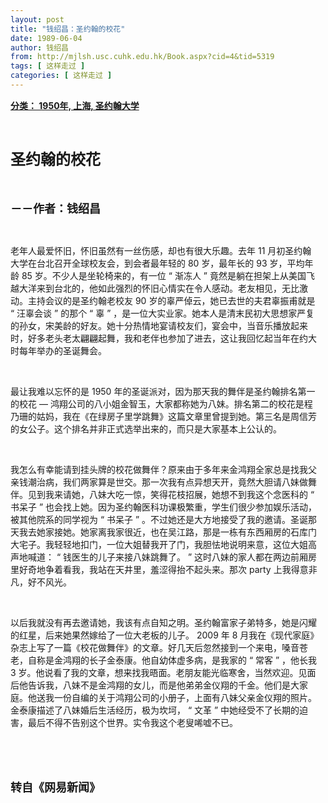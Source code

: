 ```yaml
---
layout: post
title: "钱绍昌：圣约翰的校花"
date: 1989-06-04
author: 钱绍昌
from: http://mjlsh.usc.cuhk.edu.hk/Book.aspx?cid=4&tid=5319
tags: [ 这样走过 ]
categories: [ 这样走过 ]
---
```


<div style="margin: 15px 10px 10px 0px;">
 <div>
  <span id="ctl00_ContentPlaceHolder1_chapter1_SubjectLabel" style="font-weight:bold;text-decoration:underline;">
   分类： 1950年, 上海, 圣约翰大学
  </span>
 </div>
 <p class="p1">
  <b>
   <font size="5">
    <span class="s1">
    </span>
    <br/>
   </font>
  </b>
 </p>
 <p class="p2">
  <span class="s1">
   <b>
    <font size="5">
     圣约翰的校花
    </font>
   </b>
  </span>
 </p>
 <p class="p2">
  <span class="s1">
   <b>
    <font size="4">
     <br/>
    </font>
   </b>
  </span>
 </p>
 <p class="p2">
  <span class="s1">
   <b>
    <font size="4">
     －－作者：钱绍昌
    </font>
   </b>
  </span>
 </p>
 <p class="p1">
  <span class="s1">
  </span>
  <br/>
 </p>
 <p class="p2">
  <span class="s1">
   老年人最爱怀旧，怀旧虽然有一丝伤感，却也有很大乐趣。去年
  </span>
  <span class="s2">
   11
  </span>
  <span class="s1">
   月初圣约翰大学在台北召开全球校友会，到会者最年轻的
  </span>
  <span class="s2">
   80
  </span>
  <span class="s1">
   岁，最年长的
  </span>
  <span class="s2">
   93
  </span>
  <span class="s1">
   岁，平均年龄
  </span>
  <span class="s2">
   85
  </span>
  <span class="s1">
   岁。不少人是坐轮椅来的，有一位
  </span>
  <span class="s2">
   “
  </span>
  <span class="s1">
   渐冻人
  </span>
  <span class="s2">
   ”
  </span>
  <span class="s1">
   竟然是躺在担架上从美国飞越大洋来到台北的，他如此强烈的怀旧心情实在令人感动。老友相见，无比激动。主持会议的是圣约翰老校友
  </span>
  <span class="s2">
   90
  </span>
  <span class="s1">
   岁的辜严倬云，她已去世的夫君辜振甫就是
  </span>
  <span class="s2">
   “
  </span>
  <span class="s1">
   汪辜会谈
  </span>
  <span class="s2">
   ”
  </span>
  <span class="s1">
   的那个
  </span>
  <span class="s2">
   “
  </span>
  <span class="s1">
   辜
  </span>
  <span class="s2">
   ”
  </span>
  <span class="s1">
   ，是一位大实业家。她本人是清末民初大思想家严复的孙女，宋美龄的好友。她十分热情地宴请校友们，宴会中，当音乐播放起来时，好多老头老太翩翩起舞，我和老伴也参加了进去，这让我回忆起当年在约大时每年举办的圣诞舞会。
  </span>
 </p>
 <p class="p1">
  <span class="s1">
  </span>
  <br/>
 </p>
 <p class="p2">
  <span class="s1">
   最让我难以忘怀的是
  </span>
  <span class="s2">
   1950
  </span>
  <span class="s1">
   年的圣诞派对，因为那天我的舞伴是圣约翰排名第一的校花
  </span>
  <span class="s2">
   —
  </span>
  <span class="s1">
   鸿翔公司的八小姐金智玉，大家都称她为八妹。排名第二的校花是程乃珊的姑妈，我在《在绿房子里学跳舞》这篇文章里曾提到她。第三名是周信芳的女公子。这个排名并非正式选举出来的，而只是大家基本上公认的。
  </span>
 </p>
 <p class="p1">
  <span class="s1">
  </span>
  <br/>
 </p>
 <p class="p2">
  <span class="s1">
   我怎么有幸能请到挂头牌的校花做舞伴？原来由于多年来金鸿翔全家总是找我父亲钱潮治病，我们两家算是世交。那一次我有点异想天开，竟然大胆请八妹做舞伴。见到我来请她，八妹大吃一惊，笑得花枝招展，她想不到我这个念医科的
  </span>
  <span class="s2">
   “
  </span>
  <span class="s1">
   书呆子
  </span>
  <span class="s2">
   ”
  </span>
  <span class="s1">
   也会找上她。因为圣约翰医科功课极繁重，学生们很少参加娱乐活动，被其他院系的同学视为
  </span>
  <span class="s2">
   “
  </span>
  <span class="s1">
   书呆子
  </span>
  <span class="s2">
   ”
  </span>
  <span class="s1">
   。不过她还是大方地接受了我的邀请。圣诞那天我去她家接她。她家离我家很近，也在吴江路，那是一栋有东西厢房的石库门大宅子。我轻轻地扣门，一位大姐替我开了门，我胆怯地说明来意，这位大姐高声地喊道：
  </span>
  <span class="s2">
   “
  </span>
  <span class="s1">
   钱医生的儿子来接八妹跳舞了。
  </span>
  <span class="s2">
   ”
  </span>
  <span class="s1">
   这时八妹的家人都在两边前厢房里好奇地争着看我，我站在天井里，羞涩得抬不起头来。那次
  </span>
  <span class="s2">
   party
  </span>
  <span class="s1">
   上我得意非凡，好不风光。
  </span>
 </p>
 <p class="p1">
  <span class="s1">
  </span>
  <br/>
 </p>
 <p class="p2">
  <span class="s1">
   以后我就没有再去邀请她，我该有点自知之明。圣约翰富家子弟特多，她是闪耀的红星，后来她果然嫁给了一位大老板的儿子。
  </span>
  <span class="s2">
   2009
  </span>
  <span class="s1">
   年
  </span>
  <span class="s2">
   8
  </span>
  <span class="s1">
   月我在《现代家庭》杂志上写了一篇《校花做舞伴》的文章。好几天后忽然接到一个来电，嗓音苍老，自称是金鸿翔的长子金泰康。他自幼体虚多病，是我家的
  </span>
  <span class="s2">
   “
  </span>
  <span class="s1">
   常客
  </span>
  <span class="s2">
   ”
  </span>
  <span class="s1">
   ，他长我
  </span>
  <span class="s2">
   3
  </span>
  <span class="s1">
   岁。他说看了我的文章，想来找我晤面。老朋友能光临寒舍，当然欢迎。见面后他告诉我，八妹不是金鸿翔的女儿，而是他弟弟金仪翔的千金。他们是大家庭。他送我一份自编的关于鸿翔公司的小册子，上面有八妹父亲金仪翔的照片。金泰康描述了八妹婚后生活经历，极为坎坷，
  </span>
  <span class="s2">
   “
  </span>
  <span class="s1">
   文革
  </span>
  <span class="s2">
   ”
  </span>
  <span class="s1">
   中她经受不了长期的迫害，最后不得不告别这个世界。实令我这个老叟唏嘘不已。
  </span>
 </p>
 <p class="p1">
  <span class="s1">
  </span>
  <br/>
 </p>
 <p class="p1">
  <b>
   <font size="4">
    <span class="s1">
    </span>
    <br/>
   </font>
  </b>
 </p>
 <p class="p2">
  <span class="s1">
   <b>
    <font size="4">
     转自《网易新闻》
    </font>
   </b>
  </span>
 </p>
</div>

